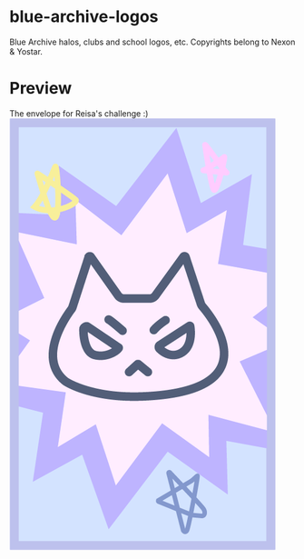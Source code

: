 # blue-archive-logos
Blue Archive halos, clubs and school logos, etc. 
Copyrights belong to Nexon &amp; Yostar.
# Preview
The envelope for Reisa's challenge :)
![](https://github.com/Mizera-Mondo/blue-archive-logos/blob/main/others/reisa-challenge-envelope.png)
